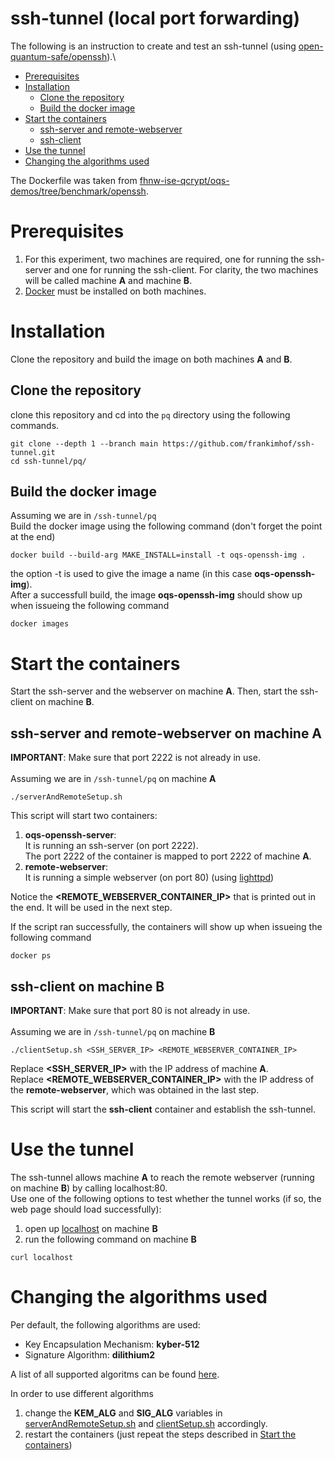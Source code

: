 # ssh-tunnel (local port forwarding)
The following is an instruction to create and test an ssh-tunnel (using [open-quantum-safe/openssh](https://github.com/open-quantum-safe/openssh)).\

- [Prerequisites](#prerequisites)
- [Installation](#installation)
  * [Clone the repository](#clone-the-repository)
  * [Build the docker image](#build-the-docker-image)
- [Start the containers](#start-the-containers)
  * [ssh-server and remote-webserver](#ssh-server-and-remote-webserver-on-machine-a)
  * [ssh-client](#ssh-client-on-machine-b)
- [Use the tunnel](#use-the-tunnel)
- [Changing the algorithms used](#changing-the-algorithms-used)

The Dockerfile was taken from [fhnw-ise-qcrypt/oqs-demos/tree/benchmark/openssh](https://github.com/fhnw-ise-qcrypt/oqs-demos/tree/main/openssh).

# Prerequisites
1. For this experiment, two machines are required, one for running the ssh-server and one for running the ssh-client. For clarity, the two machines will be called machine **A** and machine **B**.
2. [Docker](https://www.docker.com/) must be installed on both machines.

# Installation
Clone the repository and build the image on both machines **A** and **B**.
## Clone the repository
clone this repository and cd into the `pq` directory using the following commands.
```
git clone --depth 1 --branch main https://github.com/frankimhof/ssh-tunnel.git
cd ssh-tunnel/pq/
```

## Build the docker image
Assuming we are in `/ssh-tunnel/pq`\
Build the docker image using the following command (don't forget the point at the end)
```
docker build --build-arg MAKE_INSTALL=install -t oqs-openssh-img .
```
the option -t is used to give the image a name (in this case **oqs-openssh-img**).\
After a successfull build, the image **oqs-openssh-img** should show up when issueing the following command
```
docker images
```

# Start the containers
Start the ssh-server and the webserver on machine **A**. Then, start the ssh-client on machine **B**.

## ssh-server and remote-webserver on machine A
**IMPORTANT**: Make sure that port 2222 is not already in use.\
\
Assuming we are in `/ssh-tunnel/pq` on machine **A**
```
./serverAndRemoteSetup.sh
```
This script will start two containers:
1. **oqs-openssh-server**:\
It is running an ssh-server (on port 2222).\
The port 2222 of the container is mapped to port 2222 of machine **A**.
2. **remote-webserver**:\
It is running a simple webserver (on port 80) (using [lighttpd](https://www.lighttpd.net/))

Notice the **\<REMOTE\_WEBSERVER\_CONTAINER\_IP\>** that is printed out in the end. It will be used in the next step.

If the script ran successfully, the containers will show up when issueing the following command
```
docker ps
```

## ssh-client on machine B
**IMPORTANT**: Make sure that port 80 is not already in use.\
\
Assuming we are in `/ssh-tunnel/pq` on machine **B**
```
./clientSetup.sh <SSH_SERVER_IP> <REMOTE_WEBSERVER_CONTAINER_IP>
```
Replace **\<SSH\_SERVER\_IP\>** with the IP address of machine **A**.\
Replace **\<REMOTE\_WEBSERVER\_CONTAINER\_IP\>** with the IP address of the **remote-webserver**, which was obtained in the last step.

This script will start the **ssh-client** container and establish the ssh-tunnel.

# Use the tunnel
The ssh-tunnel allows machine **A** to reach the remote webserver (running on machine **B**) by calling localhost:80.\
Use one of the following options to test whether the tunnel works (if so, the web page should load successfully):
1. open up [localhost](http://localhost) on machine **B**
2. run the following command on machine **B**
```
curl localhost
```

# Changing the algorithms used
Per default, the following algorithms are used:
- Key Encapsulation Mechanism: **kyber-512**
- Signature Algorithm: **dilithium2**

A list of all supported algoritms can be found [here](https://github.com/open-quantum-safe/openssh#supported-algorithms).

In order to use different algorithms
1. change the **KEM_ALG** and **SIG_ALG** variables in [serverAndRemoteSetup.sh](/pq/serverAndRemoteSetup.sh) and [clientSetup.sh](/pq/clientSetup.sh) accordingly.
2. restart the containers (just repeat the steps described in [Start the containers](#start-the-containers))
